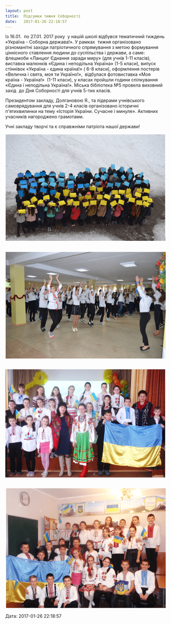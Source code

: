 ```yaml
---
layout: post
title:  Підсумки тижня Соборності
date:   2017-01-26 22:18:57
---
```

Із 16.01.  по 27.01. 2017 року  у нашій школі відбувся тематичний тиждень «Україна - Соборна держава!». У рамках  тижня організовано різноманітні заходи патріотичного спрямування з метою формування ціннісного ставлення людини до суспільства і держави, а саме: флешмоби «Ланцюг Єднання заради миру» (для учнів 1-11 класів), виставка малюнків «Єдина і неподільна Україна» (1-5 класи), випуск стіннівок «Україна - єдина країна!» ( 6-8 класи), оформлення постерів «Велична і свята, моя ти Україно!»,  відбулася фотовиставка «Моя країна - Україна!»  (1-11 класи), у класах пройшли години спілкування «Єдина і неподільна Україна!». Міська бібліотека №5 провела виховний захід  до Дня Соборності для учнів 5-тих класів.

Президентом закладу, Долгановою Я., та лідерами учнівського самоврядування для учнів 2-4 класів організовано історичні п'ятихвилинки на тему «Історія України. Сучасне і минуле». Активних учасників нагороджено грамотами. 

Учні закладу творчі та є справжніми патріота нашої держави! 

![](/assets/tiger-1485461746.png)

 ![](/assets/tiger-1485461769.png)

 ![](/assets/tiger-1485461790.png)

 ![](/assets/tiger-1485461812.png)

  
Дата: 2017-01-26 22:18:57
